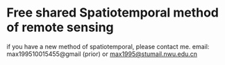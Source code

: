 # Free shared Spatiotemporal method of remote sensing

if you have a new method of spatiotemporal, please contact me.  email: max199510015455@gmail (prior) or max1995@stumail.nwu.edu.cn
